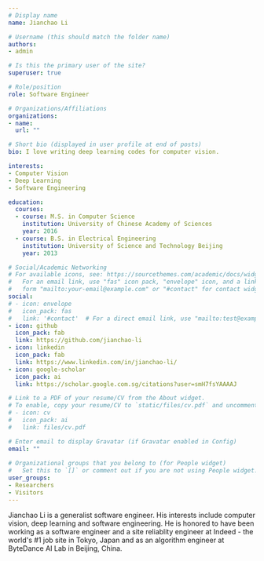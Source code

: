 ```yaml
---
# Display name
name: Jianchao Li

# Username (this should match the folder name)
authors:
- admin

# Is this the primary user of the site?
superuser: true

# Role/position
role: Software Engineer

# Organizations/Affiliations
organizations:
- name: 
  url: ""

# Short bio (displayed in user profile at end of posts)
bio: I love writing deep learning codes for computer vision.

interests:
- Computer Vision
- Deep Learning
- Software Engineering

education:
  courses:
  - course: M.S. in Computer Science
    institution: University of Chinese Academy of Sciences
    year: 2016
  - course: B.S. in Electrical Engineering
    institution: University of Science and Technology Beijing
    year: 2013

# Social/Academic Networking
# For available icons, see: https://sourcethemes.com/academic/docs/widgets/#icons
#   For an email link, use "fas" icon pack, "envelope" icon, and a link in the
#   form "mailto:your-email@example.com" or "#contact" for contact widget.
social:
# - icon: envelope
#   icon_pack: fas
#   link: '#contact'  # For a direct email link, use "mailto:test@example.org".
- icon: github
  icon_pack: fab
  link: https://github.com/jianchao-li
- icon: linkedin
  icon_pack: fab
  link: https://www.linkedin.com/in/jianchao-li/
- icon: google-scholar
  icon_pack: ai
  link: https://scholar.google.com.sg/citations?user=smH7fsYAAAAJ

# Link to a PDF of your resume/CV from the About widget.
# To enable, copy your resume/CV to `static/files/cv.pdf` and uncomment the lines below.  
# - icon: cv
#   icon_pack: ai
#   link: files/cv.pdf

# Enter email to display Gravatar (if Gravatar enabled in Config)
email: ""
  
# Organizational groups that you belong to (for People widget)
#   Set this to `[]` or comment out if you are not using People widget.  
user_groups:
- Researchers
- Visitors
---
```


Jianchao Li is a generalist software engineer. His interests include computer vision, deep learning and software engineering. He is honored to have been working as a software engineer and a site reliablity engineer at Indeed - the world's #1 job site in Tokyo, Japan and as an algorithm engineer at ByteDance AI Lab in Beijing, China.
